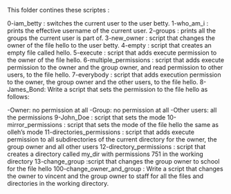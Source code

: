 This folder contines these scriptes :

0-iam_betty : switches the current user to the user betty.
1-who_am_i  : prints the effective username of the current user.
2-groups    : prints all the groups the current user is part of.
3-new_owner : script that changes the owner of the file hello to the user betty.
4-empty     : script that creates an empty file called hello.
5-execute   : script that adds execute permission to the owner of the file hello.
6-multiple_permissions : script that adds execute permission to the owner and the group owner, and read permission to other users, to the file hello.
7-everybody : script that adds execution permission to the owner, the group owner and the other users, to the file hello.
8-James_Bond: Write a script that sets the permission to the file hello as follows:

-Owner: no permission at all
-Group: no permission at all
-Other users: all the permissions
9-John_Doe  : script that sets the mode
10-mirror_permissions : script that sets the mode of the file hello the same as olleh’s mode 
11-directories_permissions : script that adds execute permission to all subdirectories of the current directory for the owner, the group owner and all other users
12-directory_permissions : script that creates a directory called my_dir with permissions 751 in the working directory
13-change_group  :script that changes the group owner to school for the file hello
100-change_owner_and_group : Write a script that changes the owner to vincent and the group owner to staff for all the files and directories in the working directory.

